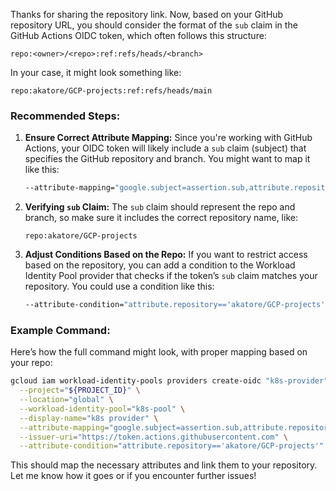 Thanks for sharing the repository link. Now, based on your GitHub repository URL, you should consider the format of the `sub` claim in the GitHub Actions OIDC token, which often follows this structure:

```
repo:<owner>/<repo>:ref:refs/heads/<branch>
```

In your case, it might look something like:
```
repo:akatore/GCP-projects:ref:refs/heads/main
```

### Recommended Steps:

1. **Ensure Correct Attribute Mapping:**
   Since you're working with GitHub Actions, your OIDC token will likely include a `sub` claim (subject) that specifies the GitHub repository and branch. You might want to map it like this:
   ```bash
   --attribute-mapping="google.subject=assertion.sub,attribute.repository=assertion.repository,attribute.actor=assertion.actor,attribute.aud=assertion.aud"
   ```

2. **Verifying `sub` Claim:**
   The `sub` claim should represent the repo and branch, so make sure it includes the correct repository name, like:
   ```
   repo:akatore/GCP-projects
   ```

3. **Adjust Conditions Based on the Repo:**
   If you want to restrict access based on the repository, you can add a condition to the Workload Identity Pool provider that checks if the token’s `sub` claim matches your repository. You could use a condition like this:
   ```bash
   --attribute-condition="attribute.repository=='akatore/GCP-projects'"
   ```

### Example Command:
Here’s how the full command might look, with proper mapping based on your repo:

```bash
gcloud iam workload-identity-pools providers create-oidc "k8s-provider" \
  --project="${PROJECT_ID}" \
  --location="global" \
  --workload-identity-pool="k8s-pool" \
  --display-name="k8s provider" \
  --attribute-mapping="google.subject=assertion.sub,attribute.repository=assertion.repository,attribute.actor=assertion.actor,attribute.aud=assertion.aud" \
  --issuer-uri="https://token.actions.githubusercontent.com" \
  --attribute-condition="attribute.repository=='akatore/GCP-projects'"
```

This should map the necessary attributes and link them to your repository. Let me know how it goes or if you encounter further issues!